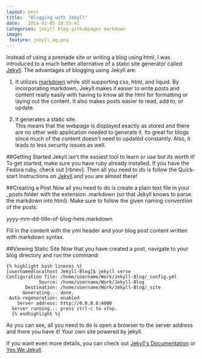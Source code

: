 ```yaml
---
layout: post
title:  "Blogging with Jekyll"
date:   2014-02-05 18:55:41
categories: jekyll blog githubpages markdown
image:
 feature: jekyll_bg.png
---
```


Instead of using a premade site or writing a blog using html, I was introduced to a much better alternative of a static site generator called [Jekyll].  The advantages of blogging using Jekyll are: 


1. It utilizes [markdown] while still supporting css, html, and liquid.
		By incorporating markdown, Jekyll makes it easier to write posts and content really easily with having to know all the html for formatting or laying out the content.  It also makes posts easier to read, add to, or update.

2. It generates a static site.  
		This means that the webpage is displayed exactly as stored and there are no other web application needed to generate it.  Its great for blogs since much of the content doesn't need to updated constantly.  Also, it leads to less security issues as well.

##Getting Started
Jekyll isn't the easiest tool to learn or use but its worth it!  To get started, make sure you have ruby already installed.  If you have the Fedora ruby, check out [rbnev].  Then all you need to do is follow the Quick-start Instructions on [Jekyll] and you are almost there!

##Creating a Post
Now all you need to do is create a plain text file in your _posts folder with the extension .markdown (so that Jekyll knows to parse the markdown into html).  Make sure to follow the given naming convention of the posts:

 yyyy-mm-dd-title-of-blog-here.markdown

Fill in the content with the yml header and your blog post content written with markdown syntax.

##Viewing Static Site
Now that you have created a post, navigate to your blog directory and run the command:

	{% highlight bash linenos %}
	[username@localhost Jekyll-Blog]$ jekyll serve
	Configuration file: /home/username/Work/Jekyll-Blog/_config.yml
	            Source: /home/username/Work/Jekyll-Blog
	       Destination: /home/username/Work/Jekyll-Blog/_site
	      Generating... done.
	 Auto-regeneration: enabled
	    Server address: http://0.0.0.0:4000
	  Server running... press ctrl-c to stop.
	  {% endhighlight %}

As you can see, all you need to do is open a browser to the server address and there you have it! Your own site powered by jekyll. 

If you want even more details, you can check out [Jekyll's Documentation] or [Yes We Jekyll].


[markdown]: http://seikochan.github.io/markdown/redcarpet/writing-in-markdown/
[Jekyll]: http://jekyllrb.com/
[Jekyll's Documentation]: http://jekyllrb.com/docs/home/
[themes]: http://jekyllthemes.org/
[Yes We Jekyll]: http://yeswejekyll.com/

